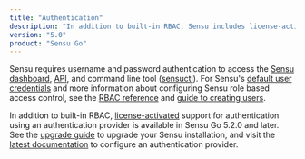 ```yaml
---
title: "Authentication"
description: "In addition to built-in RBAC, Sensu includes license-activated support for authentication using a Lightweight Directory Access Protocol (LDAP) provider. Read the guide to configure a provider."
version: "5.0"
product: "Sensu Go"
---
```


Sensu requires username and password authentication to access the [Sensu dashboard][1], [API][8], and command line tool ([sensuctl][2]).
For Sensu's [default user credentials][3] and more information about configuring Sensu role based access control, see the [RBAC reference][4] and [guide to creating users][5].

In addition to built-in RBAC, [license-activated][9] support for authentication using an authentication provider is available in Sensu Go 5.2.0 and later.
See the [upgrade guide][6] to upgrade your Sensu installation, and visit the [latest documentation][7] to configure an authentication provider.

[1]: ../../dashboard/overview
[2]: ../../sensuctl/reference
[3]: ../../reference/rbac#default-user
[4]: ../../reference/rbac
[5]: ../../guides/create-read-only-user
[6]: /sensu-go/latest/installation/upgrade
[7]: /sensu-go/latest/installation/auth
[8]: ../../api/overview
[9]: /sensu-go/latest/getting-started/enterprise
